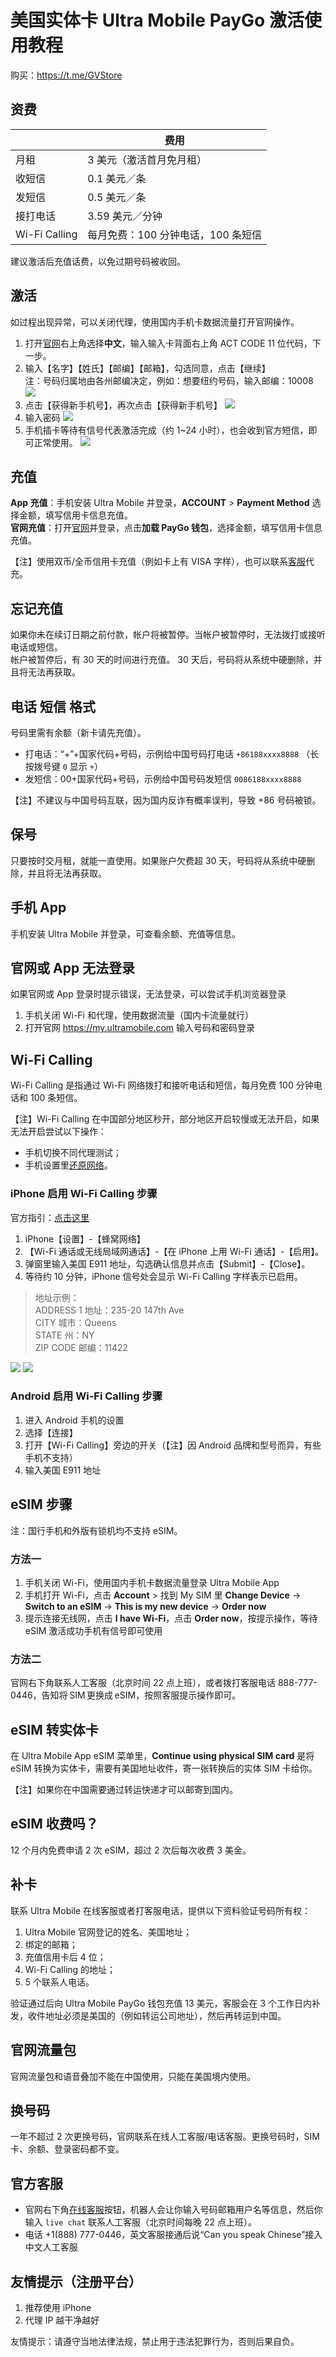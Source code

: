 # 美国实体卡 Ultra Mobile PayGo 激活使用教程

购买：https://t.me/GVStore

## 资费

|  | 费用 |  
|---|---|
| 月租 | 3 美元（激活首月免月租） |
| 收短信 | 0.1 美元／条|  
| 发短信 | 0.5 美元／条 |  
| 接打电话 | 3.59 美元／分钟 |   
| Wi-Fi Calling | 每月免费：100 分钟电话，100 条短信 | 

建议激活后充值话费，以免过期号码被收回。

## 激活

如过程出现异常，可以关闭代理，使用国内手机卡数据流量打开官网操作。

1. 打开[官网](https://my.ultramobile.com/paygo/activation)右上角选择**中文**，输入输入卡背面右上角 ACT CODE 11 位代码，下一步。
2. 输入【名字】【姓氏】【邮编】【邮箱】，勾选同意，点击【继续】\
注：号码归属地由各州邮编决定，例如：想要纽约号码，输入邮编：10008
![](https://i.imgur.com/KkFej1P.png)
3. 点击【获得新手机号】，再次点击【获得新手机号】
![](https://i.imgur.com/bMZjwIQ.png)
4. 输入密码
![](https://i.imgur.com/mVrOFTF.png)
5. 手机插卡等待有信号代表激活完成（约 1~24 小时），也会收到官方短信，即可正常使用。
 ![](https://i.imgur.com/TFayLS4.png)

## 充值

**App 充值**：手机安装 Ultra Mobile 并登录，**ACCOUNT** > **Payment Method** 选择金额，填写信用卡信息充值。\
**官网充值**：打开[官网](https://my.ultramobile.com/account/paygo)并登录，点击**加载 PayGo 钱包**，选择金额，填写信用卡信息充值。

【注】使用双币/全币信用卡充值（例如卡上有 VISA 字样），也可以联系[客服](https://t.me/GVStore)代充。

## 忘记充值
如果你未在续订日期之前付款，帐户将被暂停。当帐户被暂停时，无法拨打或接听电话或短信。\
帐户被暂停后，有 30 天的时间进行充值。 30 天后，号码将从系统中硬删除，并且将无法再获取。

## 电话 短信 格式
号码里需有余额（新卡请先充值）。
- 打电话：“+”+国家代码+号码，示例给中国号码打电话 `+86188xxxx8888` （长按拨号键 `0` 显示 `+`）
- 发短信：00+国家代码+号码，示例给中国号码发短信 `0086188xxxx8888`

【注】不建议与中国号码互联，因为国内反诈有概率误判，导致 +86 号码被锁。

## 保号
只要按时交月租，就能一直使用。如果账户欠费超 30 天，号码将从系统中硬删除，并且将无法再获取。

## 手机 App
手机安装 Ultra Mobile 并登录，可查看余额、充值等信息。

## 官网或 App 无法登录
如果官网或 App 登录时提示错误，无法登录，可以尝试手机浏览器登录
1. 手机关闭 Wi-Fi 和代理，使用数据流量（国内卡流量就行）
2. 打开官网 https://my.ultramobile.com 输入号码和密码登录

## Wi-Fi Calling
Wi-Fi Calling 是指通过 Wi-Fi 网络拨打和接听电话和短信，每月免费 100 分钟电话和 100 条短信。

【注】Wi-Fi Calling 在中国部分地区秒开，部分地区开启较慢或无法开启，如果无法开启尝试以下操作：
- 手机切换不同代理测试；
- 手机设置里[还原网络](https://support.apple.com/zh-cn/111786)。

### iPhone 启用 Wi-Fi Calling 步骤
官方指引：[点击这里](https://www.ultramobile.com/blog/what-is-wifi-calling/)

1. iPhone【设置】-【蜂窝网络】
2. 【Wi-Fi 通话或无线局域网通话】-【在 iPhone 上用 Wi-Fi 通话】-【启用】。
3. 弹窗里输入美国 E911 地址，勾选确认信息并点击【Submit】-【Close】。
4. 等待约 10 分钟，iPhone 信号处会显示 Wi-Fi Calling 字样表示已启用。

>地址示例：\
>ADDRESS 1 地址：235-20 147th Ave\
>CITY 城市：Queens\
>STATE 州：NY\
>ZIP CODE 邮编：11422

![](https://i.imgur.com/7txbPjG.jpg)
![](https://i.imgur.com/4640m95.jpg)

### Android 启用 Wi-Fi Calling 步骤
1. 进入 Android 手机的设置
2. 选择【连接】
3. 打开【Wi-Fi Calling】旁边的开关（【注】因 Android 品牌和型号而异，有些手机不支持）
4. 输入美国 E911 地址

## eSIM 步骤

注：国行手机和外版有锁机均不支持 eSIM。

### 方法一
1. 手机关闭 Wi-Fi，使用国内手机卡数据流量登录 Ultra Mobile App
2. 手机打开 Wi-Fi，点击 **Account** > 找到 My SIM 里 **Change Device** → **Switch to an eSIM** → **This is my new device** → **Order now**
3. 提示连接无线网，点击 **I have Wi-Fi**，点击 **Order now**，按提示操作，等待 eSIM 激活成功手机有信号即可使用

### 方法二
官网右下角联系人工客服（北京时间 22 点上班），或者拨打客服电话 888-777-0446，告知将 SIM 更换成 eSIM，按照客服提示操作即可。

## eSIM 转实体卡
在 Ultra Mobile App eSIM 菜单里，**Continue using physical SIM card** 是将 eSIM 转换为实体卡，需要有美国地址收件，寄一张转换后的实体 SIM 卡给你。

【注】如果你在中国需要通过转运快递才可以邮寄到国内。

## eSIM 收费吗？
12 个月内免费申请 2 次 eSIM，超过 2 次后每次收费 3 美金。

## 补卡
联系 Ultra Mobile 在线客服或者打客服电话，提供以下资料验证号码所有权：

1. Ultra Mobile 官网登记的姓名、美国地址；
2. 绑定的邮箱；
3. 充值信用卡后 4 位；
4. Wi-Fi Calling 的地址；
5. 5 个联系人电话。

验证通过后向 Ultra Mobile PayGo 钱包充值 13 美元，客服会在 3 个工作日内补发，收件地址必须是美国的（例如转运公司地址），然后再转运到中国。

## 官网流量包
官网流量包和语音叠加不能在中国使用，只能在美国境内使用。

## 换号码
一年不超过 2 次更换号码，官网联系在线人工客服/电话客服。更换号码时，SIM 卡、余额、登录密码都不变。

## 官方客服
- 官网右下角[在线客服](https://www.ultramobile.com/)按钮，机器人会让你输入号码邮箱用户名等信息，然后你输入 `live chat` 联系人工客服（北京时间每晚 22 点上班）。
- 电话 +1(888) 777-0446，英文客服接通后说“Can you speak Chinese”接入中文人工客服

## 友情提示（注册平台）
1. 推荐使用 iPhone
2. 代理 IP 越干净越好

友情提示：请遵守当地法律法规，禁止用于违法犯罪行为，否则后果自负。


 

